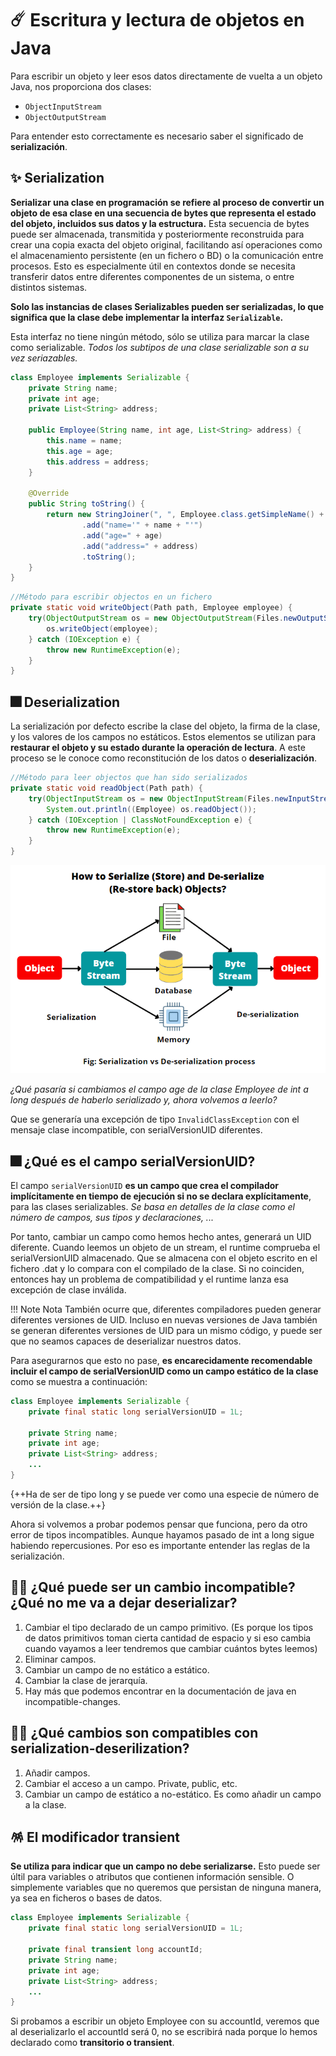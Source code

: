 # ☄️ Escritura y lectura de objetos en Java

Para escribir un objeto y leer esos datos directamente de vuelta a un objeto Java, nos proporciona dos clases:

- `ObjectInputStream`
- `ObjectOutputStream`

Para entender esto correctamente es necesario saber el significado de **serialización**.

## ✨ Serialization

**Serializar una clase en programación se refiere al proceso de convertir un objeto de esa clase en una secuencia de bytes que representa el estado del objeto, incluidos sus datos y la estructura.** Esta secuencia de bytes puede ser almacenada, transmitida y posteriormente reconstruida para crear una copia exacta del objeto original, facilitando así operaciones como el almacenamiento persistente (en un fichero o BD) o la comunicación entre procesos. Esto es especialmente útil en contextos donde se necesita transferir datos entre diferentes componentes de un sistema, o entre distintos sistemas.

**Solo las instancias de clases Serializables pueden ser serializadas, lo que significa que la clase debe implementar la interfaz `Serializable`.**

Esta interfaz no tiene ningún método, sólo se utiliza para marcar la clase como serializable. *Todos los subtipos de una clase serializable son a su vez seriazables.*

```java
class Employee implements Serializable {
    private String name;
    private int age;
    private List<String> address;

    public Employee(String name, int age, List<String> address) {
        this.name = name;
        this.age = age;
        this.address = address;
    }

    @Override
    public String toString() {
        return new StringJoiner(", ", Employee.class.getSimpleName() + "[", "]")
                .add("name='" + name + "'")
                .add("age=" + age)
                .add("address=" + address)
                .toString();
    }
}
```

```java title="WriteObject.java"
//Método para escribir objectos en un fichero
private static void writeObject(Path path, Employee employee) {
    try(ObjectOutputStream os = new ObjectOutputStream(Files.newOutputStream(path))) {
        os.writeObject(employee);
    } catch (IOException e) {
        throw new RuntimeException(e);
    }
}
```

## 🎆 Deserialization

La serialización por defecto escribe la clase del objeto, la firma de la clase, y los valores de los campos no estáticos. Estos elementos se utilizan para **restaurar el objeto y su estado durante la operación de lectura**. A este proceso se le conoce como reconstitución de los datos o **deserialización**.

```java title="ReadObject.java"
//Método para leer objectos que han sido serializados
private static void readObject(Path path) {
    try(ObjectInputStream os = new ObjectInputStream(Files.newInputStream(path))) {
        System.out.println((Employee) os.readObject());
    } catch (IOException | ClassNotFoundException e) {
        throw new RuntimeException(e);
    }
}
```

![JavaObjects](../img/ud1/serialization.png)

*¿Qué pasaría si cambiamos el campo age de la clase Employee de int a long después de haberlo serializado y, ahora volvemos a leerlo?*

Que se generaría una excepción de tipo `InvalidClassException` con el mensaje clase incompatible, con serialVersionUID diferentes.

## 🎆 ¿Qué es el campo serialVersionUID?

El campo `serialVersionUID` **es un campo que crea el compilador implícitamente en tiempo de ejecución si no se declara explícitamente**, para las clases serializables. *Se basa en detalles de la clase como el número de campos, sus tipos y declaraciones, ...*

Por tanto, cambiar un campo como hemos hecho antes, generará un UID diferente. Cuando leemos un objeto de un stream, el runtime comprueba el serialVersionUID almacenado. Que se almacena con el objeto escrito en el fichero .dat y lo compara con el compilado de la clase. Si no coinciden, entonces hay un problema de compatibilidad y el runtime lanza esa excepción de clase inválida.

!!! Note Nota
    También ocurre que, diferentes compiladores pueden generar diferentes versiones de UID. Incluso en nuevas versiones de Java también se generan diferentes versiones de UID para un mismo código, y puede ser que no seamos capaces de deserializar nuestros datos.

Para asegurarnos que esto no pase, **es encarecidamente recomendable incluir el campo de serialVersionUID como un campo estático de la clase** como se muestra a continuación:

```java
class Employee implements Serializable {
    private final static long serialVersionUID = 1L;

    private String name;
    private int age;
    private List<String> address;
    ...
}
```

{++Ha de ser de tipo long y se puede ver como una especie de número de versión de la clase.++}

Ahora si volvemos a probar podemos pensar que funciona, pero da otro error de tipos incompatibles. Aunque hayamos pasado de int a long sigue habiendo repercusiones. Por eso es importante entender las reglas de la serialización.

## 🐱‍🚀 ¿Qué puede ser un cambio incompatible? ¿Qué no me va a dejar deserializar?
1. Cambiar el tipo declarado de un campo primitivo. (Es porque los tipos de datos primitivos
toman cierta cantidad de espacio y si eso cambia cuando vayamos a leer tendremos que cambiar
cuántos bytes leemos)
2. Eliminar campos.
3. Cambiar un campo de no estático a estático.
4. Cambiar la clase de jerarquía.
5. Hay más que podemos encontrar en la documentación de java en incompatible-changes.

## 🐱‍🚀 ¿Qué cambios son compatibles con serialization-deserilization?
1. Añadir campos.
2. Cambiar el acceso a un campo. Private, public, etc.
3. Cambiar un campo de estático a no-estático. Es como añadir un campo a la clase.

## 🪅 El modificador transient

**Se utiliza para indicar que un campo no debe serializarse.** Esto puede ser últil para variables o atributos que contienen información sensible. O simplemente variables que no queremos que persistan de ninguna manera, ya sea en ficheros o bases de datos.

```java
class Employee implements Serializable {
    private final static long serialVersionUID = 1L;

    private final transient long accountId;
    private String name;
    private int age;
    private List<String> address;
    ...
}
```

Si probamos a escribir un objeto Employee con su accountId, veremos que al deserializarlo el accountId será 0, no se escribirá nada porque lo hemos declarado como **transitorio o transient**.